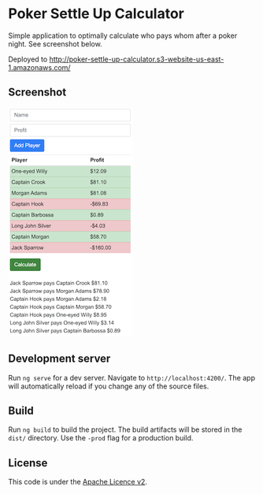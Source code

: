 # Poker Settle Up Calculator

Simple application to optimally calculate who pays whom after a poker night.  See screenshot below.

Deployed to http://poker-settle-up-calculator.s3-website-us-east-1.amazonaws.com/

## Screenshot
![Example Screenshot](example-screenshot.png)

## Development server
Run `ng serve` for a dev server. Navigate to `http://localhost:4200/`. The app will automatically reload if you change any of the source files.

## Build
Run `ng build` to build the project. The build artifacts will be stored in the `dist/` directory. Use the `-prod` flag for a production build.

## License
This code is under the [Apache Licence v2](https://www.apache.org/licenses/LICENSE-2.0).

